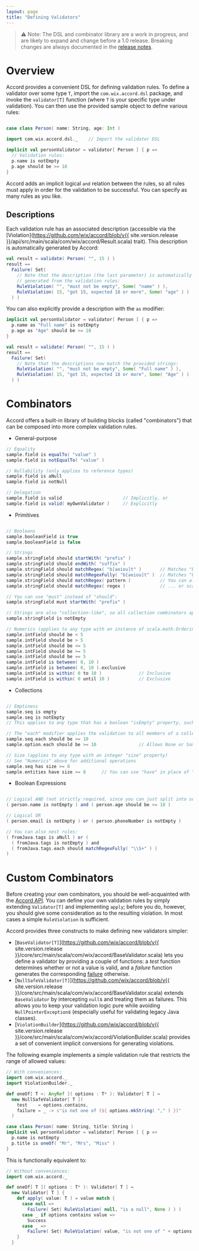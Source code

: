 ```yaml
---
layout: page
title: "Defining Validators"
---
```


> :warning: Note: The DSL and combinator library are a work in progress, and are likely to expand and change before a 1.0 release. Breaking changes are always documented in the [release notes](https://github.com/wix/accord/tree/master/notes).


# Overview

Accord provides a convenient DSL for defining validation rules. To define a validator over some type `T`, import the `com.wix.accord.dsl` package, and invoke the `validator[T]` function (where `T` is your specific type under validation). You can then use the provided sample object to define various rules:

```scala

case class Person( name: String, age: Int )

import com.wix.accord.dsl._    // Import the validator DSL

implicit val personValidator = validator[ Person ] { p =>
  // Validation rules:
  p.name is notEmpty
  p.age should be >= 18
}
```

Accord adds an implicit logical `and` relation between the rules, so all rules must apply in order for the validation to be successful. You can specify as many rules as you like.

## Descriptions

Each validation rule has an associated description (accessible via the [Violation](https://github.com/wix/accord/blob/v{{ site.version.release }}/api/src/main/scala/com/wix/accord/Result.scala) trait). This description is automatically generated by Accord:

```scala
val result = validate( Person( "", 15 ) )
result ==
  Failure( Set(
    // Note that the description (the last parameter) is automatically
    // generated from the validation rules:
    RuleViolation( "", "must not be empty", Some( "name" ) ),
    RuleViolation( 15, "got 15, expected 18 or more", Some( "age" ) )
  ) )
```

You can also explicitly provide a description with the `as` modifier:

```scala
implicit val personValidator = validator[ Person ] { p =>
  p.name as "Full name" is notEmpty
  p.age as "Age" should be >= 18
}

val result = validate( Person( "", 15 ) )
result ==
  Failure( Set(
    // Note that the descriptions now match the provided strings:
    RuleViolation( "", "must not be empty", Some( "Full name" ) ),
    RuleViolation( 15, "got 15, expected 18 or more", Some( "Age" ) )
  ) )
```

# Combinators
<a name="combinator-library"></a>

Accord offers a built-in library of building blocks (called "combinators") that can be composed into more complex validation rules.

* General-purpose

```scala
// Equality
sample.field is equalTo( "value" )
sample.field is notEqualTo( "value" )

// Nullability (only applies to reference types)
sample.field is aNull
sample.field is notNull

// Delegation
sample.field is valid    					// Implicitly, or
sample.field is valid( myOwnValidator )		// Explicitly
```

* Primitives

```scala

// Booleans
sample.booleanField is true
sample.booleanField is false

// Strings
sample.stringField should startWith( "prefix" )
sample.stringField should endWith( "suffix" )
sample.stringField should matchRegex( "b[aeiou]t" )       // Matches "bat" and "dingbat"
sample.stringField should matchRegexFully( "b[aeiou]t" )  // Matches "bat" but not "dingbat"
sample.stringField should matchRegex( pattern )           // You can also use java.util.regex.Pattern
sample.stringField should matchRegex( regex )             // ... or scala.util.matching.Regex

// You can use "must" instead of "should":
sample.stringField must startWith( "prefix" )

// Strings are also "collection-like", so all collection combinators apply (see below)
sample.stringField is notEmpty

// Numerics (applies to any type with an instance of scala.math.Ordering in implicit search scope):
sample.intField should be < 5
sample.intField should be > 5
sample.intField should be <= 5
sample.intField should be >= 5
sample.intField should be == 5
sample.intField is between( 0, 10 )
sample.intField is between( 0, 10 ).exclusive
sample.intField is within( 0 to 10 )              // Inclusive
sample.intField is within( 0 until 10 )           // Exclusive
```

* Collections

```scala

// Emptiness
sample.seq is empty
sample.seq is notEmpty
// This applies to any type that has a boolean "isEmpty" property, such as string)

// The "each" modifier applies the validation to all members of a collection:
sample.seq.each should be >= 10
sample.option.each should be >= 10                // Allows None or Some(15)

// Size (applies to any type with an integer "size" property)
// See "Numerics" above for additional operations
sample.seq has size >= 8
sample.entities have size >= 8		// You can use "have" in place of "has"
```

* Boolean Expressions

```scala

// Logical AND (not strictly required, since you can just split into separate rules)
( person.name is notEmpty ) and ( person.age should be >= 18 )

// Logical OR
( person.email is notEmpty ) or ( person.phoneNumber is notEmpty )

// You can also nest rules:
( fromJava.tags is aNull ) or (
  ( fromJava.tags is notEmpty ) and 
  ( fromJava.tags.each should matchRegexFully( "\\S+" ) )
)
```

# Custom Combinators

Before creating your own combinators, you should be well-acquainted with the [Accord API](api.html). You can define your own validation rules by simply extending `Validator[T]` and implementing `apply`; before you do, however, you should give some consideration as to the resulting violation. In most cases a simple `RuleViolation` is sufficient.

Accord provides three constructs to make defining new validators simpler:

* [`BaseValidator[T]`](https://github.com/wix/accord/blob/v{{ site.version.release }}/core/src/main/scala/com/wix/accord/BaseValidator.scala) lets you define a validator by providing a couple of functions: a *test* function determines whether or not a value is valid, and a *failure* function generates the corresponding [failure](api.html#result-model) otherwise.
* [`NullSafeValidator[T]`](https://github.com/wix/accord/blob/v{{ site.version.release }}/core/src/main/scala/com/wix/accord/BaseValidator.scala) extends `BaseValidator` by intercepting `null`s and treating them as failures. This allows you to keep your validation logic pure while avoiding `NullPointerException`s (especially useful for validating legacy Java classes).
* [`ViolationBuilder`](https://github.com/wix/accord/blob/v{{ site.version.release }}/core/src/main/scala/com/wix/accord/ViolationBuilder.scala) provides a set of convenient implicit conversions for generating violations.

The following example implements a simple validation rule that restricts the range of allowed values:

```scala
// With conveniences:
import com.wix.accord._
import ViolationBuilder._

def oneOf[ T <: AnyRef ]( options : T* ): Validator[ T ] = 
  new NullSafeValidator[ T ](
    test    = options.contains,
    failure = _ -> s"is not one of (${ options.mkString( "," ) })"
  )

case class Person( name: String, title: String ) 
implicit val personValidator = validator[ Person ] { p =>
  p.name is notEmpty
  p.title is oneOf( "Mr", "Mrs", "Miss" )
}
```

This is functionally equivalent to:

```scala
// Without conveniences:
import com.wix.accord._

def oneOf[ T ]( options : T* ): Validator[ T ] = 
  new Validator[ T ] {
    def apply( value: T ) = value match {
      case null => 
        Failure( Set( RuleViolation( null, "is a null", None ) ) )
      case _ if options contains value =>
        Success
      case _ =>
        Failure( Set( RuleViolation( value, "is not one of " + options.mkString( "," ), None ) ) )
    }
  }
```
